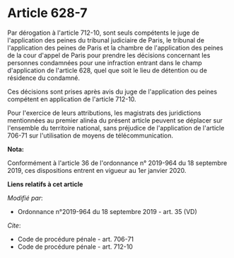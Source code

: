 # Article 628-7

Par dérogation à l'article 712-10, sont seuls compétents le juge de l'application des peines du   tribunal judiciaire de
Paris, le tribunal de l'application des peines de Paris et la chambre de l'application des peines de la cour d'appel de Paris
pour prendre les décisions concernant les personnes condamnées pour une infraction entrant dans le champ d'application de
l'article 628, quel que soit le lieu de détention ou de résidence du condamné. 

Ces décisions sont prises après avis du juge de l'application des peines compétent en application de l'article 712-10. 

Pour l'exercice de leurs attributions, les magistrats des juridictions mentionnées au premier alinéa du présent article
peuvent se déplacer sur l'ensemble du territoire national, sans préjudice de l'application de l'article 706-71 sur
l'utilisation de moyens de télécommunication.

**Nota:**

Conformément à l'article 36 de l'ordonnance n° 2019-964 du 18 septembre 2019, ces dispositions entrent en vigueur au 1er
janvier 2020.

**Liens relatifs à cet article**

_Modifié par_:

  - Ordonnance n°2019-964 du 18 septembre 2019 - art. 35 (VD)

_Cite_:

  - Code de procédure pénale - art. 706-71
  - Code de procédure pénale - art. 712-10
